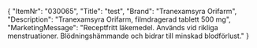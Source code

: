 {
  "ItemNr": "030065",
  "Title": "test",
  "Brand": "Tranexamsyra Orifarm",
  "Description": "Tranexamsyra Orifarm, filmdragerad tablett 500 mg",
  "MarketingMessage": "Receptfritt läkemedel.  Används vid rikliga menstruationer. Blödningshämmande och bidrar till minskad blodförlust."
}